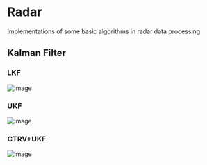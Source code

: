 # Radar
Implementations of some basic algorithms in radar data processing
## Kalman Filter
  ### LKF
  ![image](https://github.com/jeffrey-antoine/RadarDataProcessing/blob/master/LKF.png)
  ### UKF
  ![image](https://github.com/jeffrey-antoine/RadarDataProcessing/blob/master/UKF.png)
  ### CTRV+UKF
  ![image](https://github.com/jeffrey-antoine/RadarDataProcessing/blob/master/CTRV_UKF.jpg)
